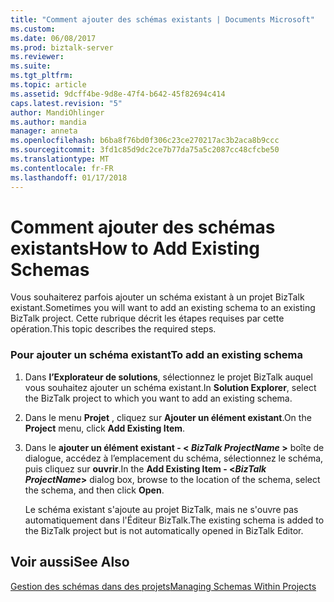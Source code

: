 ```yaml
---
title: "Comment ajouter des schémas existants | Documents Microsoft"
ms.custom: 
ms.date: 06/08/2017
ms.prod: biztalk-server
ms.reviewer: 
ms.suite: 
ms.tgt_pltfrm: 
ms.topic: article
ms.assetid: 9dcff4be-9d8e-47f4-b642-45f82694c414
caps.latest.revision: "5"
author: MandiOhlinger
ms.author: mandia
manager: anneta
ms.openlocfilehash: b6ba8f76bd0f306c23ce270217ac3b2aca8b9ccc
ms.sourcegitcommit: 3fd1c85d9dc2ce7b77da75a5c2087cc48cfcbe50
ms.translationtype: MT
ms.contentlocale: fr-FR
ms.lasthandoff: 01/17/2018
---
```

# <a name="how-to-add-existing-schemas"></a><span data-ttu-id="a6ee2-102">Comment ajouter des schémas existants</span><span class="sxs-lookup"><span data-stu-id="a6ee2-102">How to Add Existing Schemas</span></span>
<span data-ttu-id="a6ee2-103">Vous souhaiterez parfois ajouter un schéma existant à un projet BizTalk existant.</span><span class="sxs-lookup"><span data-stu-id="a6ee2-103">Sometimes you will want to add an existing schema to an existing BizTalk project.</span></span> <span data-ttu-id="a6ee2-104">Cette rubrique décrit les étapes requises par cette opération.</span><span class="sxs-lookup"><span data-stu-id="a6ee2-104">This topic describes the required steps.</span></span>  
  
### <a name="to-add-an-existing-schema"></a><span data-ttu-id="a6ee2-105">Pour ajouter un schéma existant</span><span class="sxs-lookup"><span data-stu-id="a6ee2-105">To add an existing schema</span></span>  
  
1.  <span data-ttu-id="a6ee2-106">Dans **l’Explorateur de solutions**, sélectionnez le projet BizTalk auquel vous souhaitez ajouter un schéma existant.</span><span class="sxs-lookup"><span data-stu-id="a6ee2-106">In **Solution Explorer**, select the BizTalk project to which you want to add an existing schema.</span></span>  
  
2.  <span data-ttu-id="a6ee2-107">Dans le menu **Projet** , cliquez sur **Ajouter un élément existant**.</span><span class="sxs-lookup"><span data-stu-id="a6ee2-107">On the **Project** menu, click **Add Existing Item**.</span></span>  
  
3.  <span data-ttu-id="a6ee2-108">Dans le **ajouter un élément existant - \< *BizTalk ProjectName* \>**  boîte de dialogue, accédez à l’emplacement du schéma, sélectionnez le schéma, puis cliquez sur **ouvrir**.</span><span class="sxs-lookup"><span data-stu-id="a6ee2-108">In the **Add Existing Item - \<*BizTalk ProjectName*\>** dialog box, browse to the location of the schema, select the schema, and then click **Open**.</span></span>  
  
     <span data-ttu-id="a6ee2-109">Le schéma existant s'ajoute au projet BizTalk, mais ne s'ouvre pas automatiquement dans l'Éditeur BizTalk.</span><span class="sxs-lookup"><span data-stu-id="a6ee2-109">The existing schema is added to the BizTalk project but is not automatically opened in BizTalk Editor.</span></span>  
  
## <a name="see-also"></a><span data-ttu-id="a6ee2-110">Voir aussi</span><span class="sxs-lookup"><span data-stu-id="a6ee2-110">See Also</span></span>  
 [<span data-ttu-id="a6ee2-111">Gestion des schémas dans des projets</span><span class="sxs-lookup"><span data-stu-id="a6ee2-111">Managing Schemas Within Projects</span></span>](../core/managing-schemas-within-projects.md)